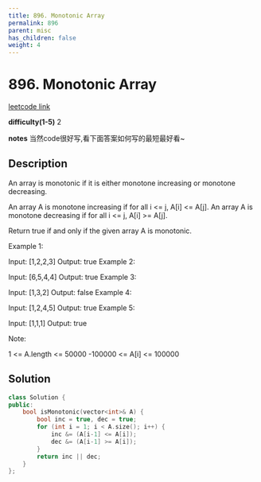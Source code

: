 ```yaml
---
title: 896. Monotonic Array
permalink: 896
parent: misc
has_children: false
weight: 4
---
```

# 896. Monotonic Array
[leetcode link]()

**difficulty(1-5)** 
2

**notes** 
当然code很好写,看下面答案如何写的最短最好看~

## Description
An array is monotonic if it is either monotone increasing or monotone decreasing.

An array A is monotone increasing if for all i <= j, A[i] <= A[j].  An array A is monotone decreasing if for all i <= j, A[i] >= A[j].

Return true if and only if the given array A is monotonic.

 

Example 1:

Input: [1,2,2,3]
Output: true
Example 2:

Input: [6,5,4,4]
Output: true
Example 3:

Input: [1,3,2]
Output: false
Example 4:

Input: [1,2,4,5]
Output: true
Example 5:

Input: [1,1,1]
Output: true
 

Note:

1 <= A.length <= 50000
-100000 <= A[i] <= 100000
## Solution
```c++
class Solution {
public:
    bool isMonotonic(vector<int>& A) {
        bool inc = true, dec = true;
        for (int i = 1; i < A.size(); i++) {
            inc &= (A[i-1] <= A[i]);
            dec &= (A[i-1] >= A[i]);
        }
        return inc || dec;
    }
};
``` 

<!-- 
Default label
{: .label }

Blue label
{: .label .label-blue }

Stable
{: .label .label-green }

New release
{: .label .label-purple }

Coming soon
{: .label .label-yellow }

Deprecated
{: .label .label-red } -->

